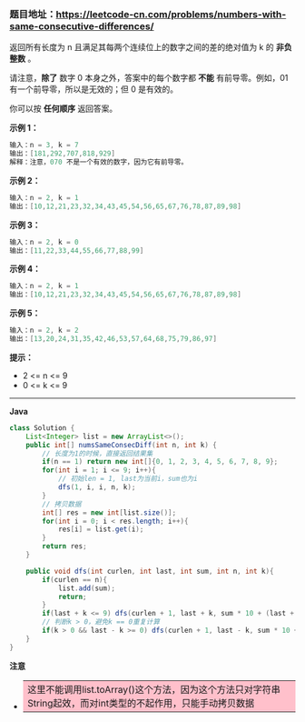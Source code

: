 ### 题目地址：https://leetcode-cn.com/problems/numbers-with-same-consecutive-differences/

返回所有长度为 n 且满足其每两个连续位上的数字之间的差的绝对值为 k 的 **非负整数** 。

请注意，**除了** 数字 0 本身之外，答案中的每个数字都 **不能** 有前导零。例如，01 有一个前导零，所以是无效的；但 0 是有效的。

你可以按 **任何顺序** 返回答案。

 

**示例 1：**

``` java
输入：n = 3, k = 7
输出：[181,292,707,818,929]
解释：注意，070 不是一个有效的数字，因为它有前导零。
```

**示例 2：**

``` java
输入：n = 2, k = 1
输出：[10,12,21,23,32,34,43,45,54,56,65,67,76,78,87,89,98]
```

**示例 3：**

``` java
输入：n = 2, k = 0
输出：[11,22,33,44,55,66,77,88,99]
```

**示例 4：**

``` java
输入：n = 2, k = 1
输出：[10,12,21,23,32,34,43,45,54,56,65,67,76,78,87,89,98]
```

**示例 5：**

``` java
输入：n = 2, k = 2
输出：[13,20,24,31,35,42,46,53,57,64,68,75,79,86,97]
```



**提示：**

- 2 <= n <= 9
- 0 <= k <= 9

---

**Java**

``` java
class Solution {
    List<Integer> list = new ArrayList<>();
    public int[] numsSameConsecDiff(int n, int k) {
        // 长度为1的时候，直接返回结果集
        if(n == 1) return new int[]{0, 1, 2, 3, 4, 5, 6, 7, 8, 9};
        for(int i = 1; i <= 9; i++){
            // 初始len = 1, last为当前i，sum也为i
            dfs(1, i, i, n, k);
        }
 		// 拷贝数据
        int[] res = new int[list.size()];
        for(int i = 0; i < res.length; i++){
            res[i] = list.get(i);
        }
        return res;
    }

    public void dfs(int curlen, int last, int sum, int n, int k){
        if(curlen == n){
            list.add(sum);
            return;
        }
        if(last + k <= 9) dfs(curlen + 1, last + k, sum * 10 + (last + k), n, k);
        // 判断k > 0，避免k == 0重复计算
        if(k > 0 && last - k >= 0) dfs(curlen + 1, last - k, sum * 10 + (last - k), n, k);
    }
}
```

**注意**

- <table><tr><td bgcolor=pink>这里不能调用list.toArray()这个方法，因为这个方法只对字符串String起效，而对int类型的不起作用，只能手动拷贝数据</td></tr></table>

